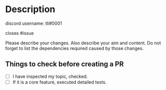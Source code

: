 # Description

discord username: tli#0001

closes #issue

Please describe your changes. Also describe your aim and content. Do not forget to list the dependencies required caused by those changes.


## Things to check before creating a PR
- [ ] I have inspected my topic, checked.
- [ ] If it is a core feature, executed detailed tests.
